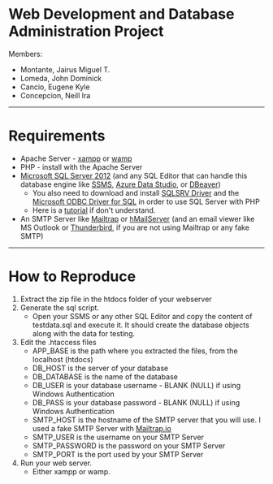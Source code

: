 # Web Development and Database Administration Project
Members:
* Montante, Jairus Miguel T.
* Lomeda, John Dominick
* Cancio, Eugene Kyle
* Concepcion, Neill Ira

-----
# Requirements
- Apache Server - [xampp](https://www.apachefriends.org/index.html) or [wamp](https://www.wampserver.com/en/)
- PHP - install with the Apache Server
- [Microsoft SQL Server 2012](https://www.microsoft.com/en-ph/download/details.aspx?id=35579) (and any SQL Editor that can handle this database engine like [SSMS](https://docs.microsoft.com/en-us/sql/ssms/download-sql-server-management-studio-ssms?view=sql-server-ver15), [Azure Data Studio](https://docs.microsoft.com/en-us/sql/azure-data-studio/download-azure-data-studio?view=sql-server-ver15), or [DBeaver](https://dbeaver.io))
    - You also need to download and install [SQLSRV Driver](https://docs.microsoft.com/en-us/sql/connect/php/sqlsrv-driver-api-reference?view=sql-server-ver15) and the [Microsoft ODBC Driver for SQL](https://docs.microsoft.com/en-us/sql/connect/odbc/microsoft-odbc-driver-for-sql-server?view=sql-server-ver15) in order to use SQL Server with PHP
    - Here is a [tutorial](https://youtu.be/upvALf8zJXg) if don't understand.
- An SMTP Server like [Mailtrap](https://www.mailtrap.io) or [hMailServer](https://www.hmailserver.com) (and an email viewer like MS Outlook or [Thunderbird](https://www.thunderbird.net/en-US/), if you are not using Mailtrap or any fake SMTP)
-----
# How to Reproduce
1. Extract the zip file in the htdocs folder of your webserver
2. Generate the sql script.
    - Open your SSMS or any other SQL Editor and copy the content of testdata.sql and execute it. It should create the database objects along with the data for testing.
3. Edit the .htaccess files
    - APP_BASE is the path where you extracted the files, from the localhost (htdocs)
    - DB_HOST is the server of your database
    - DB_DATABASE is the name of the database
    - DB_USER is your database username - BLANK (NULL) if using Windows Authentication
    - DB_PASS is your database password - BLANK (NULL) if using Windows Authentication
    - SMTP_HOST is the hostname of the SMTP server that you will use. I used a fake SMTP Server with [Mailtrap.io](https://www.mailtrap.io)
    - SMTP_USER is the username on your SMTP Server
    - SMTP_PASSWORD is the password on your SMTP Server
    - SMTP_PORT is the port used by your SMTP Server
4. Run your web server.
    - Either xampp or wamp.

